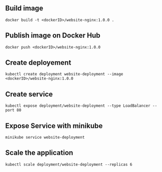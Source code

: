 ## Build image
```console
docker build -t <dockerID>/website-nginx:1.0.0 .
```

## Publish image on Docker Hub

```console
docker push <dockerID>/website-nginx:1.0.0
```

## Create deployement

```console
kubectl create deployment website-deployment --image <dockerID>/website-nginx:1.0.0
```

## Create service

```console
kubectl expose deployment/website-deployment --type LoadBalancer --port 80
```

## Expose Service with minikube

```console
minikube service website-deployment
```

## Scale the application

```console
kubectl scale deployment/website-deployment --replicas 6
```